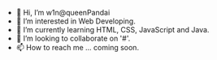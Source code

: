 - 👋 Hi, I’m w1n@queenPandai
- 👀 I’m interested in Web Developing.
- 🌱 I’m currently learning HTML, CSS, JavaScript and Java.
- 💞️ I’m looking to collaborate on '#'.
- 📫 How to reach me ... coming soon.

<!---
queenPandai/queenPandai is a ✨ special ✨ repository because its `README.md` (this file) appears on your GitHub profile.
You can click the Preview link to take a look at your changes.
--->
